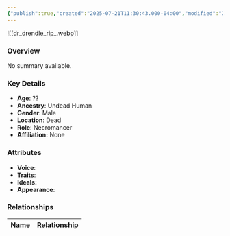 ```yaml
---
{"publish":true,"created":"2025-07-21T11:30:43.000-04:00","modified":"2025-07-25T11:47:41.000-04:00","cssclasses":""}
---
```



![[dr_drendle_rip_.webp]]

### Overview
No summary available.

### Key Details
- **Age**: ??
- **Ancestry**: Undead Human
- **Gender**: Male
- **Location**: Dead
- **Role**: Necromancer
- **Affiliation:** None

### Attributes
- **Voice**: 
- **Traits**: 
- **Ideals:** 
- **Appearance**:

### Relationships

| Name  | Relationship |
| ----- | ------------ |
